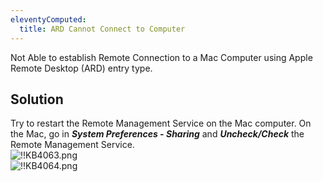 ```yaml
---
eleventyComputed:
  title: ARD Cannot Connect to Computer
---
```

Not Able to establish Remote Connection to a Mac Computer using Apple Remote Desktop (ARD) entry type.
## Solution
Try to restart the Remote Management Service on the Mac computer. On the Mac, go in ***System Preferences - Sharing*** and ***Uncheck/Check*** the Remote Management Service.  
![!!KB4063.png](/img/en/kb/KB4063.png)  
![!!KB4064.png](/img/en/kb/KB4064.png)
